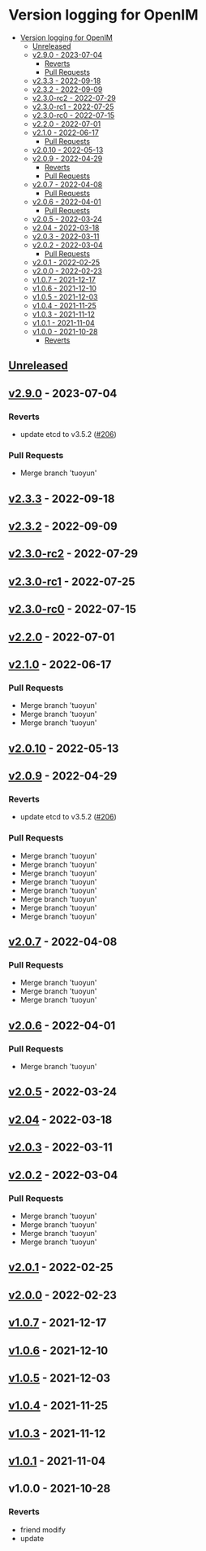 # Version logging for OpenIM

<!-- BEGIN MUNGE: GENERATED_TOC -->
- [Version logging for OpenIM](#version-logging-for-openim)
  - [Unreleased](#unreleased)
  - [v2.9.0 - 2023-07-04](#v290---2023-07-04)
    - [Reverts](#reverts)
    - [Pull Requests](#pull-requests)
  - [v2.3.3 - 2022-09-18](#v233---2022-09-18)
  - [v2.3.2 - 2022-09-09](#v232---2022-09-09)
  - [v2.3.0-rc2 - 2022-07-29](#v230-rc2---2022-07-29)
  - [v2.3.0-rc1 - 2022-07-25](#v230-rc1---2022-07-25)
  - [v2.3.0-rc0 - 2022-07-15](#v230-rc0---2022-07-15)
  - [v2.2.0 - 2022-07-01](#v220---2022-07-01)
  - [v2.1.0 - 2022-06-17](#v210---2022-06-17)
    - [Pull Requests](#pull-requests-1)
  - [v2.0.10 - 2022-05-13](#v2010---2022-05-13)
  - [v2.0.9 - 2022-04-29](#v209---2022-04-29)
    - [Reverts](#reverts-1)
    - [Pull Requests](#pull-requests-2)
  - [v2.0.7 - 2022-04-08](#v207---2022-04-08)
    - [Pull Requests](#pull-requests-3)
  - [v2.0.6 - 2022-04-01](#v206---2022-04-01)
    - [Pull Requests](#pull-requests-4)
  - [v2.0.5 - 2022-03-24](#v205---2022-03-24)
  - [v2.04 - 2022-03-18](#v204---2022-03-18)
  - [v2.0.3 - 2022-03-11](#v203---2022-03-11)
  - [v2.0.2 - 2022-03-04](#v202---2022-03-04)
    - [Pull Requests](#pull-requests-5)
  - [v2.0.1 - 2022-02-25](#v201---2022-02-25)
  - [v2.0.0 - 2022-02-23](#v200---2022-02-23)
  - [v1.0.7 - 2021-12-17](#v107---2021-12-17)
  - [v1.0.6 - 2021-12-10](#v106---2021-12-10)
  - [v1.0.5 - 2021-12-03](#v105---2021-12-03)
  - [v1.0.4 - 2021-11-25](#v104---2021-11-25)
  - [v1.0.3 - 2021-11-12](#v103---2021-11-12)
  - [v1.0.1 - 2021-11-04](#v101---2021-11-04)
  - [v1.0.0 - 2021-10-28](#v100---2021-10-28)
    - [Reverts](#reverts-2)

<!-- END MUNGE: GENERATED_TOC -->

<a name="unreleased"></a>
## [Unreleased]


<a name="v2.9.0"></a>
## [v2.9.0] - 2023-07-04
### Reverts
- update etcd to v3.5.2 ([#206](https://github.com/JettyJiang/open-im-server/issues/206))

### Pull Requests
- Merge branch 'tuoyun'


<a name="v2.3.3"></a>
## [v2.3.3] - 2022-09-18

<a name="v2.3.2"></a>
## [v2.3.2] - 2022-09-09

<a name="v2.3.0-rc2"></a>
## [v2.3.0-rc2] - 2022-07-29

<a name="v2.3.0-rc1"></a>
## [v2.3.0-rc1] - 2022-07-25

<a name="v2.3.0-rc0"></a>
## [v2.3.0-rc0] - 2022-07-15

<a name="v2.2.0"></a>
## [v2.2.0] - 2022-07-01

<a name="v2.1.0"></a>
## [v2.1.0] - 2022-06-17
### Pull Requests
- Merge branch 'tuoyun'
- Merge branch 'tuoyun'
- Merge branch 'tuoyun'


<a name="v2.0.10"></a>
## [v2.0.10] - 2022-05-13

<a name="v2.0.9"></a>
## [v2.0.9] - 2022-04-29
### Reverts
- update etcd to v3.5.2 ([#206](https://github.com/JettyJiang/open-im-server/issues/206))

### Pull Requests
- Merge branch 'tuoyun'
- Merge branch 'tuoyun'
- Merge branch 'tuoyun'
- Merge branch 'tuoyun'
- Merge branch 'tuoyun'
- Merge branch 'tuoyun'
- Merge branch 'tuoyun'
- Merge branch 'tuoyun'


<a name="v2.0.7"></a>
## [v2.0.7] - 2022-04-08
### Pull Requests
- Merge branch 'tuoyun'
- Merge branch 'tuoyun'
- Merge branch 'tuoyun'


<a name="v2.0.6"></a>
## [v2.0.6] - 2022-04-01
### Pull Requests
- Merge branch 'tuoyun'


<a name="v2.0.5"></a>
## [v2.0.5] - 2022-03-24

<a name="v2.04"></a>
## [v2.04] - 2022-03-18

<a name="v2.0.3"></a>
## [v2.0.3] - 2022-03-11

<a name="v2.0.2"></a>
## [v2.0.2] - 2022-03-04
### Pull Requests
- Merge branch 'tuoyun'
- Merge branch 'tuoyun'
- Merge branch 'tuoyun'
- Merge branch 'tuoyun'


<a name="v2.0.1"></a>
## [v2.0.1] - 2022-02-25

<a name="v2.0.0"></a>
## [v2.0.0] - 2022-02-23

<a name="v1.0.7"></a>
## [v1.0.7] - 2021-12-17

<a name="v1.0.6"></a>
## [v1.0.6] - 2021-12-10

<a name="v1.0.5"></a>
## [v1.0.5] - 2021-12-03

<a name="v1.0.4"></a>
## [v1.0.4] - 2021-11-25

<a name="v1.0.3"></a>
## [v1.0.3] - 2021-11-12

<a name="v1.0.1"></a>
## [v1.0.1] - 2021-11-04

<a name="v1.0.0"></a>
## v1.0.0 - 2021-10-28
### Reverts
- friend modify
- update


[Unreleased]: https://github.com/JettyJiang/open-im-server/compare/v2.9.0...HEAD
[v2.9.0]: https://github.com/JettyJiang/open-im-server/compare/v2.3.3...v2.9.0
[v2.3.3]: https://github.com/JettyJiang/open-im-server/compare/v2.3.2...v2.3.3
[v2.3.2]: https://github.com/JettyJiang/open-im-server/compare/v2.3.0-rc2...v2.3.2
[v2.3.0-rc2]: https://github.com/JettyJiang/open-im-server/compare/v2.3.0-rc1...v2.3.0-rc2
[v2.3.0-rc1]: https://github.com/JettyJiang/open-im-server/compare/v2.3.0-rc0...v2.3.0-rc1
[v2.3.0-rc0]: https://github.com/JettyJiang/open-im-server/compare/v2.2.0...v2.3.0-rc0
[v2.2.0]: https://github.com/JettyJiang/open-im-server/compare/v2.1.0...v2.2.0
[v2.1.0]: https://github.com/JettyJiang/open-im-server/compare/v2.0.10...v2.1.0
[v2.0.10]: https://github.com/JettyJiang/open-im-server/compare/v2.0.9...v2.0.10
[v2.0.9]: https://github.com/JettyJiang/open-im-server/compare/v2.0.7...v2.0.9
[v2.0.7]: https://github.com/JettyJiang/open-im-server/compare/v2.0.6...v2.0.7
[v2.0.6]: https://github.com/JettyJiang/open-im-server/compare/v2.0.5...v2.0.6
[v2.0.5]: https://github.com/JettyJiang/open-im-server/compare/v2.04...v2.0.5
[v2.04]: https://github.com/JettyJiang/open-im-server/compare/v2.0.3...v2.04
[v2.0.3]: https://github.com/JettyJiang/open-im-server/compare/v2.0.2...v2.0.3
[v2.0.2]: https://github.com/JettyJiang/open-im-server/compare/v2.0.1...v2.0.2
[v2.0.1]: https://github.com/JettyJiang/open-im-server/compare/v2.0.0...v2.0.1
[v2.0.0]: https://github.com/JettyJiang/open-im-server/compare/v1.0.7...v2.0.0
[v1.0.7]: https://github.com/JettyJiang/open-im-server/compare/v1.0.6...v1.0.7
[v1.0.6]: https://github.com/JettyJiang/open-im-server/compare/v1.0.5...v1.0.6
[v1.0.5]: https://github.com/JettyJiang/open-im-server/compare/v1.0.4...v1.0.5
[v1.0.4]: https://github.com/JettyJiang/open-im-server/compare/v1.0.3...v1.0.4
[v1.0.3]: https://github.com/JettyJiang/open-im-server/compare/v1.0.1...v1.0.3
[v1.0.1]: https://github.com/JettyJiang/open-im-server/compare/v1.0.0...v1.0.1
